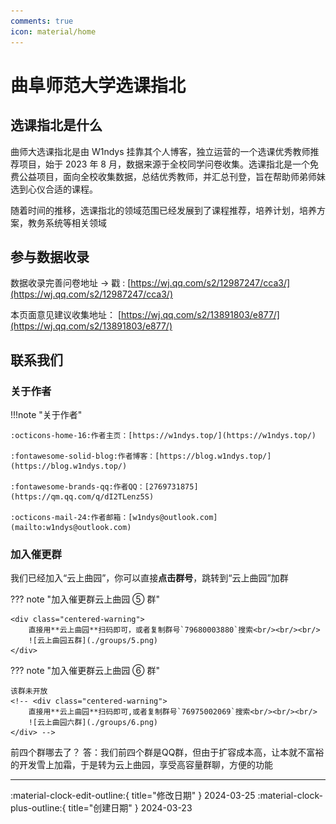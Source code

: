 ```yaml
---
comments: true
icon: material/home
---
```


# 曲阜师范大学选课指北

## 选课指北是什么

曲师大选课指北是由 W1ndys 挂靠其个人博客，独立运营的一个选课优秀教师推荐项目，始于 2023 年 8 月，数据来源于全校同学问卷收集。选课指北是一个免费公益项目，面向全校收集数据，总结优秀教师，并汇总刊登，旨在帮助师弟师妹选到心仪合适的课程。

随着时间的推移，选课指北的领域范围已经发展到了课程推荐，培养计划，培养方案，教务系统等相关领域

## 参与数据收录

数据收录完善问卷地址 → 戳 : [https://wj.qq.com/s2/12987247/cca3/](https://wj.qq.com/s2/12987247/cca3/)

本页面意见建议收集地址： [https://wj.qq.com/s2/13891803/e877/](https://wj.qq.com/s2/13891803/e877/)

## 联系我们

### 关于作者

!!!note "关于作者"

    :octicons-home-16:作者主页：[https://w1ndys.top/](https://w1ndys.top/)

    :fontawesome-solid-blog:作者博客：[https://blog.w1ndys.top/](https://blog.w1ndys.top/)

    :fontawesome-brands-qq:作者QQ：[2769731875](https://qm.qq.com/q/dI2TLenz5S)

    :octicons-mail-24:作者邮箱：[w1ndys@outlook.com](mailto:w1ndys@outlook.com)

### 加入催更群

我们已经加入“云上曲园”，你可以直接**点击群号**，跳转到“云上曲园”加群

<style>
.centered-warning {
    text-align: center;
}

.centered-warning img {
    display: block;
    margin: 0 auto;
}
</style>

??? note "加入催更群云上曲园 ⑤ 群"

    <div class="centered-warning">
        直接用**云上曲园**扫码即可，或者复制群号`79680003880`搜索<br/><br/><br/>
        ![云上曲园五群](./groups/5.png)
    </div>

??? note "加入催更群云上曲园 ⑥ 群"

    该群未开放
    <!-- <div class="centered-warning">
        直接用**云上曲园**扫码即可,或者复制群号`76975002069`搜索<br/><br/><br/>
        ![云上曲园六群](./groups/6.png)
    </div> -->

前四个群哪去了？
答：我们前四个群是QQ群，但由于扩容成本高，让本就不富裕的开发雪上加霜，于是转为云上曲园，享受高容量群聊，方便的功能

---

:material-clock-edit-outline:{ title="修改日期" } 2024-03-25
:material-clock-plus-outline:{ title="创建日期" } 2024-03-23

